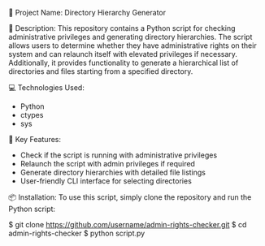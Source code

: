 🚀 Project Name: Directory Hierarchy Generator

📝 Description:
This repository contains a Python script for checking administrative privileges and generating directory hierarchies. The script allows users to determine whether they have administrative rights on their system and can relaunch itself with elevated privileges if necessary. Additionally, it provides functionality to generate a hierarchical list of directories and files starting from a specified directory.

💻 Technologies Used:
- Python
- ctypes
- sys

🔑 Key Features:
- Check if the script is running with administrative privileges
- Relaunch the script with admin privileges if required
- Generate directory hierarchies with detailed file listings
- User-friendly CLI interface for selecting directories

📦 Installation:
To use this script, simply clone the repository and run the Python script:

$ git clone https://github.com/username/admin-rights-checker.git
$ cd admin-rights-checker
$ python script.py

